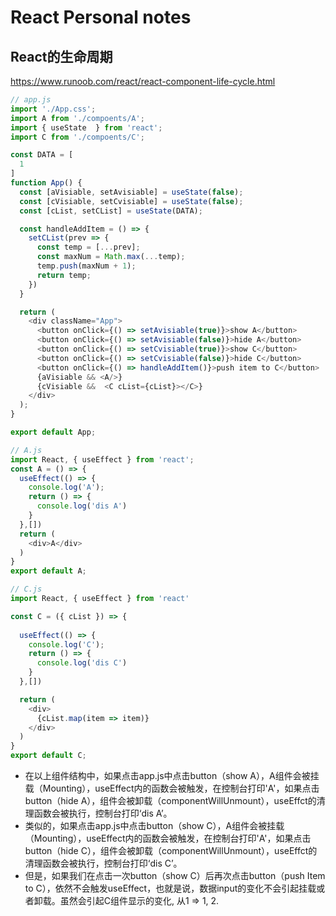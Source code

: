 # React Personal notes

##  React的生命周期

https://www.runoob.com/react/react-component-life-cycle.html

```js
// app.js
import './App.css';
import A from './compoents/A';
import { useState  } from 'react';
import C from './compoents/C';

const DATA = [
  1
]
function App() {
  const [aVisiable, setAvisiable] = useState(false);
  const [cVisiable, setCvisiable] = useState(false);
  const [cList, setCList] = useState(DATA);

  const handleAddItem = () => {
    setCList(prev => {
      const temp = [...prev];
      const maxNum = Math.max(...temp);
      temp.push(maxNum + 1);
      return temp;
    })
  }

  return (
    <div className="App">
      <button onClick={() => setAvisiable(true)}>show A</button>
      <button onClick={() => setAvisiable(false)}>hide A</button>
      <button onClick={() => setCvisiable(true)}>show C</button>
      <button onClick={() => setCvisiable(false)}>hide C</button>
      <button onClick={() => handleAddItem()}>push item to C</button>
      {aVisiable && <A/>}
      {cVisiable &&  <C cList={cList}></C>}
    </div>
  );
}

export default App;
```

```js
// A.js
import React, { useEffect } from 'react';
const A = () => {
  useEffect(() => {
    console.log('A');
    return () => {
      console.log('dis A')
    }
  },[])
  return (
    <div>A</div>
  )
}
export default A;
```

```js
// C.js
import React, { useEffect } from 'react'

const C = ({ cList }) => {
  
  useEffect(() => {
    console.log('C');
    return () => {
      console.log('dis C')
    }
  },[])

  return (
    <div>
      {cList.map(item => item)}
    </div>
  )
}
export default C;
```

- 在以上组件结构中，如果点击app.js中点击button（show A），A组件会被挂载（Mounting），useEffect内的函数会被触发，在控制台打印'A'，如果点击button（hide A），组件会被卸载（componentWillUnmount），useEffct的清理函数会被执行，控制台打印‘dis A’。
- 类似的，如果点击app.js中点击button（show C），A组件会被挂载（Mounting），useEffect内的函数会被触发，在控制台打印'A'，如果点击button（hide C），组件会被卸载（componentWillUnmount），useEffct的清理函数会被执行，控制台打印‘dis C’。
- 但是，如果我们在点击一次button（show C）后再次点击button（push Item to C），依然不会触发useEffect，也就是说，数据input的变化不会引起挂载或者卸载。虽然会引起C组件显示的变化, 从1 => 1, 2.
